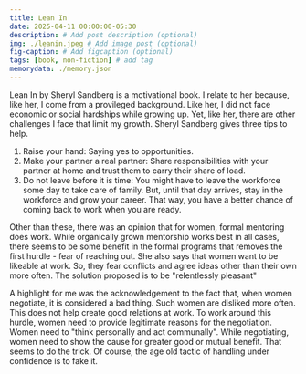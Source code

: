 ```yaml
---
title: Lean In
date: 2025-04-11 00:00:00-05:30
description: # Add post description (optional)
img: ./leanin.jpeg # Add image post (optional)
fig-caption: # Add figcaption (optional)
tags: [book, non-fiction] # add tag
memorydata: ./memory.json
---
```

Lean In by Sheryl Sandberg is a motivational book. I relate to her because, like her, I come from a provileged background. Like her, I did not face economic or social hardships while growing up. Yet, like her, there are other challenges I face that limit my growth.
Sheryl Sandberg gives three tips to help.
1. Raise your hand: Saying yes to opportunities.
2. Make your partner a real partner: Share responsibilities with your partner at home and trust them to carry their share of load.
3. Do not leave before it is time: You might have to leave the workforce some day to take care of family. But, until that day arrives, stay in the workforce and grow your career. That way, you have a better chance of coming back to work when you are ready.

Other than these, there was an opinion that for women, formal mentoring does work. While organically grown mentorship works best in all cases, there seems to be some benefit in the formal programs that removes the first hurdle - fear of reaching out.
She also says that women want to be likeable at work. So, they fear conflicts and agree ideas other than their own more often. The solution proposed is to be "relentlessly pleasant"

A highlight for me was the acknowledgement to the fact that, when women negotiate, it is considered a bad thing. Such women are disliked more often. This does not help create good relations at work. To work around this hurdle, women need to provide legitimate reasons for the negotiation. Women need to "think personally and act communally". While negotiating, women need to show the cause for greater good or mutual benefit. That seems to do the trick.
Of course, the age old tactic of handling under confidence is to fake it.

